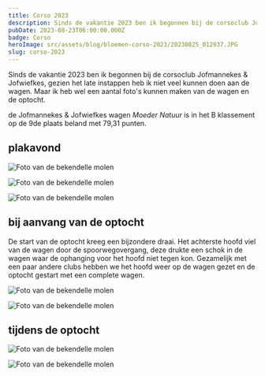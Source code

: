 ```yaml
---
title: Corso 2023
description: Sinds de vakantie 2023 ben ik begonnen bij de corsoclub Jofmannekes & Jofwiefkes.
pubDate: 2023-08-23T06:00:00.000Z
badge: Corso
heroImage: src/assets/blog/bloemen-corso-2023/20230825_012937.JPG
slug: corso-2023
---
```


Sinds de vakantie 2023 ben ik begonnen bij de corsoclub Jofmannekes & Jofwiefkes, gezien het late instappen heb ik niet veel kunnen doen aan de wagen. Maar ik heb wel een aantal foto's kunnen maken van de wagen en de optocht.

de Jofmannekes & Jofwiefkes wagen *Moeder Natuur* is in het B klassement op de 9de plaats beland met 79,31 punten.


## plakavond

![Foto van de bekendelle molen](../../assets/blog/bloemen-corso-2023/20230824_234027.JPG)

![Foto van de bekendelle molen](../../assets/blog/bloemen-corso-2023/20230824_234105.JPG)

![Foto van de bekendelle molen](../../assets/blog/bloemen-corso-2023/20230825_011619.JPG)

## bij aanvang van de optocht
De start van de optocht kreeg een bijzondere draai.
Het achterste hoofd viel van de wagen door de spoorwegovergang, deze drukte een schok in de wagen waar de ophanging voor het hoofd niet tegen kon.
Gezamelijk met een paar andere clubs hebben we het hoofd weer op de wagen gezet en de optocht gestart met een complete wagen.

![Foto van de bekendelle molen](../../assets/blog/bloemen-corso-2023/20230825_012937.JPG)

![Foto van de bekendelle molen](../../assets/blog/bloemen-corso-2023/20230825_080122.JPG)

## tijdens de optocht

![Foto van de bekendelle molen](../../assets/blog/bloemen-corso-2023/20230825_092827.JPG)

![Foto van de bekendelle molen](../../assets/blog/bloemen-corso-2023/20230825_101206.JPG)